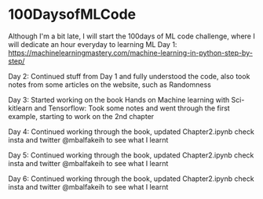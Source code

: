 # 100DaysofMLCode
Although I'm a bit late, I will start the 100days of ML code challenge, where I will dedicate an hour everyday to learning ML
Day 1: https://machinelearningmastery.com/machine-learning-in-python-step-by-step/

Day 2: Continued stuff from Day 1 and fully understood the code, also took notes from some articles on the website, such as Randomness

Day 3: Started working on the book Hands on Machine learning with Sci-kitlearn and Tensorflow: Took some notes and went through the first example, starting to work on the 2nd chapter

Day 4: Continued working through the book, updated Chapter2.ipynb check insta and twitter @mbalfakeih to see what I learnt

Day 5: Continued working through the book, updated Chapter2.ipynb check insta and twitter @mbalfakeih to see what I learnt

Day 6: Continued working through the book, updated Chapter2.ipynb check insta and twitter @mbalfakeih to see what I learnt
